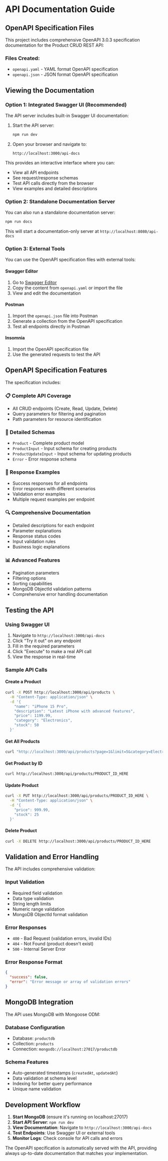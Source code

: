 # API Documentation Guide

## OpenAPI Specification Files

This project includes comprehensive OpenAPI 3.0.3 specification documentation for the Product CRUD REST API:

### Files Created:
- `openapi.yaml` - YAML format OpenAPI specification
- `openapi.json` - JSON format OpenAPI specification

## Viewing the Documentation

### Option 1: Integrated Swagger UI (Recommended)
The API server includes built-in Swagger UI documentation:

1. Start the API server:
   ```bash
   npm run dev
   ```

2. Open your browser and navigate to:
   ```
   http://localhost:3000/api-docs
   ```

This provides an interactive interface where you can:
- View all API endpoints
- See request/response schemas
- Test API calls directly from the browser
- View examples and detailed descriptions

### Option 2: Standalone Documentation Server
You can also run a standalone documentation server:

```bash
npm run docs
```

This will start a documentation-only server at `http://localhost:8080/api-docs`

### Option 3: External Tools
You can use the OpenAPI specification files with external tools:

#### Swagger Editor
1. Go to [Swagger Editor](https://editor.swagger.io/)
2. Copy the content from `openapi.yaml` or import the file
3. View and edit the documentation

#### Postman
1. Import the `openapi.json` file into Postman
2. Generate a collection from the OpenAPI specification
3. Test all endpoints directly in Postman

#### Insomnia
1. Import the OpenAPI specification file
2. Use the generated requests to test the API

## OpenAPI Specification Features

The specification includes:

### 📋 Complete API Coverage
- All CRUD endpoints (Create, Read, Update, Delete)
- Query parameters for filtering and pagination
- Path parameters for resource identification

### 📝 Detailed Schemas
- `Product` - Complete product model
- `ProductInput` - Input schema for creating products
- `ProductUpdateInput` - Input schema for updating products
- `Error` - Error response schema

### 🎯 Response Examples
- Success responses for all endpoints
- Error responses with different scenarios
- Validation error examples
- Multiple request examples per endpoint

### 🔍 Comprehensive Documentation
- Detailed descriptions for each endpoint
- Parameter explanations
- Response status codes
- Input validation rules
- Business logic explanations

### 📊 Advanced Features
- Pagination parameters
- Filtering options
- Sorting capabilities
- MongoDB ObjectId validation patterns
- Comprehensive error handling documentation

## Testing the API

### Using Swagger UI
1. Navigate to `http://localhost:3000/api-docs`
2. Click "Try it out" on any endpoint
3. Fill in the required parameters
4. Click "Execute" to make a real API call
5. View the response in real-time

### Sample API Calls

#### Create a Product
```bash
curl -X POST http://localhost:3000/api/products \
  -H "Content-Type: application/json" \
  -d '{
    "name": "iPhone 15 Pro",
    "description": "Latest iPhone with advanced features",
    "price": 1199.99,
    "category": "Electronics",
    "stock": 50
  }'
```

#### Get All Products
```bash
curl "http://localhost:3000/api/products?page=1&limit=5&category=Electronics"
```

#### Get Product by ID
```bash
curl http://localhost:3000/api/products/PRODUCT_ID_HERE
```

#### Update Product
```bash
curl -X PUT http://localhost:3000/api/products/PRODUCT_ID_HERE \
  -H "Content-Type: application/json" \
  -d '{
    "price": 999.99,
    "stock": 25
  }'
```

#### Delete Product
```bash
curl -X DELETE http://localhost:3000/api/products/PRODUCT_ID_HERE
```

## Validation and Error Handling

The API includes comprehensive validation:

### Input Validation
- Required field validation
- Data type validation
- String length limits
- Numeric range validation
- MongoDB ObjectId format validation

### Error Responses
- `400` - Bad Request (validation errors, invalid IDs)
- `404` - Not Found (product doesn't exist)
- `500` - Internal Server Error

### Error Response Format
```json
{
  "success": false,
  "error": "Error message or array of validation errors"
}
```

## MongoDB Integration

The API uses MongoDB with Mongoose ODM:

### Database Configuration
- Database: `productdb`
- Collection: `products`
- Connection: `mongodb://localhost:27017/productdb`

### Schema Features
- Auto-generated timestamps (`createdAt`, `updatedAt`)
- Data validation at schema level
- Indexing for better query performance
- Unique name validation

## Development Workflow

1. **Start MongoDB** (ensure it's running on localhost:27017)
2. **Start API Server**: `npm run dev`
3. **View Documentation**: Navigate to `http://localhost:3000/api-docs`
4. **Test Endpoints**: Use Swagger UI or external tools
5. **Monitor Logs**: Check console for API calls and errors

The OpenAPI specification is automatically served with the API, providing always up-to-date documentation that matches your implementation.
